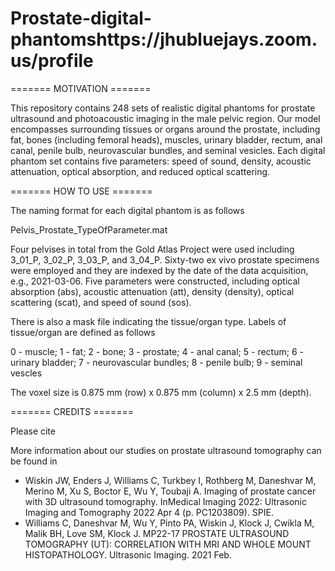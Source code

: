 # Prostate-digital-phantomshttps://jhubluejays.zoom.us/profile

======= MOTIVATION =======

This repository contains 248 sets of realistic digital phantoms for prostate ultrasound and photoacoustic imaging in the male pelvic region. Our model encompasses surrounding tissues or organs around the prostate, including fat, bones (including femoral heads), muscles, urinary bladder, rectum, anal canal, penile bulb, neurovascular bundles, and seminal vesicles. Each digital phantom set contains five parameters: speed of sound, density, acoustic attenuation, optical absorption, and reduced optical scattering. 


======= HOW TO USE =======

The naming format for each digital phantom is as follows

Pelvis_Prostate_TypeOfParameter.mat

Four pelvises in total from the Gold Atlas Project were used including 3_01_P, 3_02_P, 3_03_P, and 3_04_P. 
Sixty-two ex vivo prostate specimens were employed and they are indexed by the date of the data acquisition, e.g., 2021-03-06.
Five parameters were constructed, including optical absorption (abs), acoustic attenuation (att), density (density), optical scattering (scat), and speed of sound (sos).

There is also a mask file indicating the tissue/organ type. Labels of tissue/organ are defined as follows

0 - muscle; 1 - fat; 2 - bone; 3 - prostate; 4 - anal canal; 5 - rectum; 6 - urinary bladder; 7 - neurovascular bundles; 8 - penile bulb; 9 - seminal vescles

The voxel size is 0.875 mm (row) x 0.875 mm (column) x 2.5 mm (depth).


======= CREDITS =======

Please cite 

More information about our studies on prostate ultrasound tomography can be found in
* Wiskin JW, Enders J, Williams C, Turkbey I, Rothberg M, Daneshvar M, Merino M, Xu S, Boctor E, Wu Y, Toubaji A. Imaging of prostate cancer with 3D ultrasound tomography. InMedical Imaging 2022: Ultrasonic Imaging and Tomography 2022 Apr 4 (p. PC1203809). SPIE.
* Williams C, Daneshvar M, Wu Y, Pinto PA, Wiskin J, Klock J, Cwikla M, Malik BH, Love SM, Klock J. MP22-17 PROSTATE ULTRASOUND TOMOGRAPHY (UT): CORRELATION WITH MRI AND WHOLE MOUNT HISTOPATHOLOGY. Ultrasonic Imaging. 2021 Feb.

